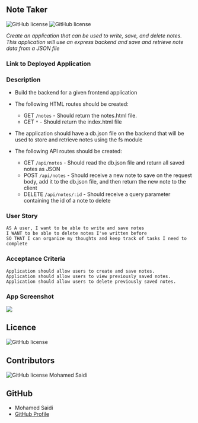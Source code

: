 ## Note Taker


![GitHub license](https://img.shields.io/badge/Made%20by-%40Mohamed-Blue)
![GitHub license](https://img.shields.io/badge/license-MIT-blue.svg)

*Create an application that can be used to write, save, and delete notes. This application will use an express backend and save and retrieve note data from a JSON file*

### Link to Deployed Application


### Description

- Build the backend for a given frontend application
- The following HTML routes should be created:
    - GET `/notes` - Should return the notes.html file.
    - GET `*` - Should return the index.html file

- The application should have a db.json file on the backend that will be used to store and retrieve notes using the fs module
- The following API routes should be created:
    - GET `/api/notes` - Should read the db.json file and return all saved notes as JSON
    - POST `/api/notes` - Should receive a new note to save on the request body, add it to the db.json file, and then return the new note to the client
    - DELETE `/api/notes/:id` - Should receive a query parameter containing the id of a note to delete

### User Story

```text
AS A user, I want to be able to write and save notes
I WANT to be able to delete notes I've written before
SO THAT I can organize my thoughts and keep track of tasks I need to complete
```

### Acceptance Criteria

```text
Application should allow users to create and save notes.
Application should allow users to view previously saved notes.
Application should allow users to delete previously saved notes.
```

### App Screenshot

![](public/assets/images/note-taker.png)

## Licence

![GitHub license](https://img.shields.io/badge/license-MIT-blue.svg)

## Contributors

![GitHub license](https://img.shields.io/badge/Made%20by-%40Mohamed-Blue)
Mohamed Saidi


## GitHub

- Mohamed Saidi
- [GitHub Profile](https://github.com/Moesaidi76)
